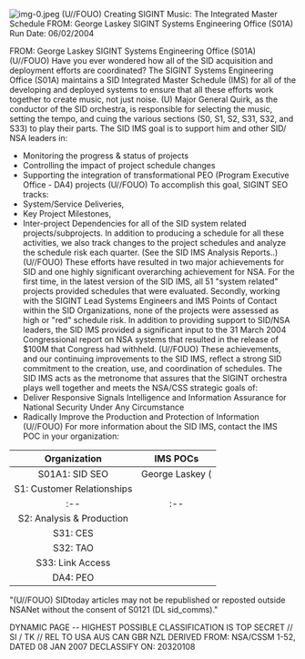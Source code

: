 ![img-0.jpeg](img-0.jpeg)
(U//FOUO) Creating SIGINT Music: The Integrated Master Schedule
FROM: George Laskey
SIGINT Systems Engineering Office (S01A)
Run Date: 06/02/2004

FROM: George Laskey
SIGINT Systems Engineering Office (S01A)
(U//FOUO) Have you ever wondered how all of the SID acquisition and deployment efforts are coordinated? The SIGINT Systems Engineering Office (S01A) maintains a SID Integrated Master Schedule (IMS) for all of the developing and deployed systems to ensure that all these efforts work together to create music, not just noise.
(U) Major General Quirk, as the conductor of the SID orchestra, is responsible for selecting the music, setting the tempo, and cuing the various sections (S0, S1, S2, S31, S32, and S33) to play their parts. The SID IMS goal is to support him and other SID/ NSA leaders in:

- Monitoring the progress \& status of projects
- Controlling the impact of project schedule changes
- Supporting the integration of transformational PEO (Program Executive Office - DA4) projects
(U//FOUO) To accomplish this goal, SIGINT SEO tracks:
- System/Service Deliveries,
- Key Project Milestones,
- Inter-project Dependencies
for all of the SID system related projects/subprojects. In addition to producing a schedule for all these activities, we also track changes to the project schedules and analyze the schedule risk each quarter. (See the SID IMS Analysis Reports..)
(U//FOUO) These efforts have resulted in two major achievements for SID and one highly significant overarching achievement for NSA. For the first time, in the latest version of the SID IMS, all 51 "system related" projects provided schedules that were evaluated. Secondly, working with the SIGINT Lead Systems Engineers and IMS Points of Contact within the SID Organizations, none of the projects were assessed as high or "red" schedule risk. In addition to providing support to SID/NSA leaders, the SID IMS provided a significant input to the 31 March 2004 Congressional report on NSA systems that resulted in the release of $\$ 100 \mathrm{M}$ that Congress had withheld.
(U//FOUO) These achievements, and our continuing improvements to the SID IMS, reflect a strong SID commitment to the creation, use, and coordination of schedules. The SID IMS acts as the metronome that assures that the SIGINT orchestra plays well together and meets the NSA/CSS strategic goals of:
- Deliver Responsive Signals Intelligence and Information Assurance for National Security Under Any Circumstance
- Radically Improve the Production and Protection of Information
(U//FOUO) For more information about the SID IMS, contact the IMS POC in your organization:

| Organization | IMS POCs |
| :--: | :--: |
| S01A1: SID SEO | George Laskey (
| S1: Customer Relationships |  |
| :-- | :-- |
| S2: Analysis \& Production |  |
| S31: CES |  |
| S32: TAO |  |
| S33: Link Access |  |
| DA4: PEO |  |

"(U//FOUO) SIDtoday articles may not be republished or reposted outside NSANet without the consent of S0121 (DL sid_comms)."

DYNAMIC PAGE -- HIGHEST POSSIBLE CLASSIFICATION IS
TOP SECRET // SI / TK // REL TO USA AUS CAN GBR NZL
DERIVED FROM: NSA/CSSM 1-52, DATED 08 JAN 2007 DECLASSIFY ON: 20320108
